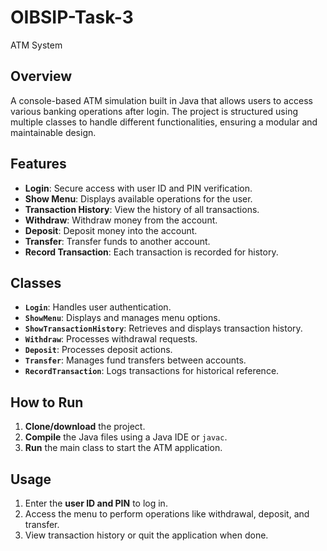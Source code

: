 # OIBSIP-Task-3
ATM System

## Overview
A console-based ATM simulation built in Java that allows users to access various banking operations after login. The project is structured using multiple classes to handle different functionalities, ensuring a modular and maintainable design.

## Features
- **Login**: Secure access with user ID and PIN verification.
- **Show Menu**: Displays available operations for the user.
- **Transaction History**: View the history of all transactions.
- **Withdraw**: Withdraw money from the account.
- **Deposit**: Deposit money into the account.
- **Transfer**: Transfer funds to another account.
- **Record Transaction**: Each transaction is recorded for history.

## Classes
- **`Login`**: Handles user authentication.
- **`ShowMenu`**: Displays and manages menu options.
- **`ShowTransactionHistory`**: Retrieves and displays transaction history.
- **`Withdraw`**: Processes withdrawal requests.
- **`Deposit`**: Processes deposit actions.
- **`Transfer`**: Manages fund transfers between accounts.
- **`RecordTransaction`**: Logs transactions for historical reference.

## How to Run
1. **Clone/download** the project.
2. **Compile** the Java files using a Java IDE or `javac`.
3. **Run** the main class to start the ATM application.

## Usage
1. Enter the **user ID and PIN** to log in.
2. Access the menu to perform operations like withdrawal, deposit, and transfer.
3. View transaction history or quit the application when done.
